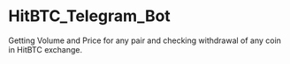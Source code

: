 # HitBTC_Telegram_Bot
Getting Volume and Price for any pair and checking withdrawal of any coin in HitBTC exchange.
